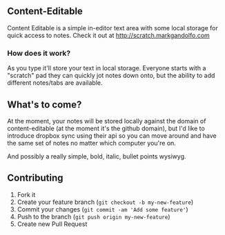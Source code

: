 ## Content-Editable

Content Editable is a simple in-editor text area with some local storage for quick access to notes. 
Check it out at http://scratch.markgandolfo.com

### How does it work?
As you type it'll store your text in local storage. Everyone starts with a "scratch" pad they can quickly jot notes down onto, but the ability to add different notes/tabs are available. 

## What's to come?
At the moment, your notes will be stored locally against the domain of content-editable (at the moment it's the github domain), but I'd like to introduce dropbox sync using their api so you can move around and have the same set of notes no matter which computer you're on. 

And possibly a really simple, bold, italic, bullet points wysiwyg.

## Contributing

1. Fork it
2. Create your feature branch (`git checkout -b my-new-feature`)
3. Commit your changes (`git commit -am 'Add some feature'`)
4. Push to the branch (`git push origin my-new-feature`)
5. Create new Pull Request
